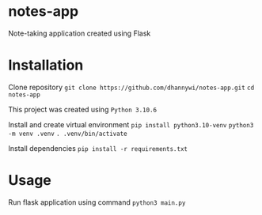 # notes-app

Note-taking application created using Flask

# Installation

Clone repository
`git clone https://github.com/dhannywi/notes-app.git`
`cd notes-app`

This project was created using `Python 3.10.6`

Install and create virtual environment
`pip install python3.10-venv`
`python3 -m venv .venv`
`. .venv/bin/activate`

Install dependencies
`pip install -r requirements.txt`

# Usage

Run flask application using command `python3 main.py`
